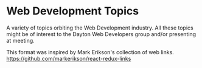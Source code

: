 # Web Development Topics
A variety of topics orbiting the Web Development industry. All these topics might be of interest to the Dayton Web Developers group and/or presenting at meeting.

This format was inspired by Mark Erikson's collection of web links.
https://github.com/markerikson/react-redux-links
